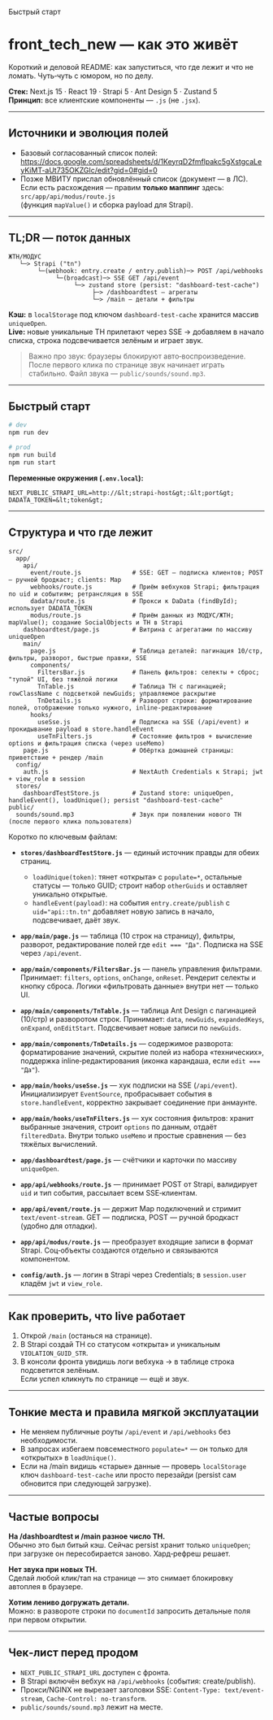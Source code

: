 Быстрый старт
# front_tech_new — как это живёт

Короткий и деловой README: как запуститься, что где лежит и что не ломать. Чуть‑чуть с юмором, но по делу.

**Стек:** Next.js 15 · React 19 · Strapi 5 · Ant Design 5 · Zustand 5  
**Принцип:** все клиентские компоненты — `.js` (не `.jsx`).

---

## Источники и эволюция полей

- Базовый согласованный список полей:  
  https://docs.google.com/spreadsheets/d/1KeyrqD2fmflpakc5gXstgcaLeyKiMT-aUt735OKZGIc/edit?gid=0#gid=0
- Позже МВИТУ прислал обновлённый список (документ — в ЛС).  
  Если есть расхождения — правим **только маппинг** здесь: `src/app/api/modus/route.js`  
  (функция `mapValue()` и сборка payload для Strapi).

---

## TL;DR — поток данных

```
ЖТН/МОДУС
   └─> Strapi ("tn")
        └─(webhook: entry.create / entry.publish)─> POST /api/webhooks
             └─(broadcast)─> SSE GET /api/event
                  └─> zustand store (persist: "dashboard-test-cache")
                       ├─> /dashboardtest — агрегаты
                       └─> /main — детали + фильтры
```

**Кэш:** в `localStorage` под ключом `dashboard-test-cache` хранится массив `uniqueOpen`.  
**Live:** новые уникальные ТН прилетают через SSE → добавляем в начало списка, строка подсвечивается зелёным и играет звук.

> Важно про звук: браузеры блокируют авто‑воспроизведение. После первого клика по странице звук начинает играть стабильно. Файл звука — `public/sounds/sound.mp3`.

---

## Быстрый старт

```bash
# dev
npm run dev

# prod
npm run build
npm run start
```

**Переменные окружения (`.env.local`):**
```dotenv
NEXT_PUBLIC_STRAPI_URL=http://&lt;strapi-host&gt;:&lt;port&gt;
DADATA_TOKEN=&lt;token&gt;
```

---

## Структура и что где лежит

```
src/
  app/
    api/
      event/route.js              # SSE: GET — подписка клиентов; POST — ручной бродкаст; clients: Map
      webhooks/route.js           # Приём вебхуков Strapi; фильтрация по uid и событиям; ретрансляция в SSE
      dadata/route.js             # Прокси к DaData (findById); использует DADATA_TOKEN
      modus/route.js              # Приём данных из МОДУС/ЖТН; mapValue(); создание SocialObjects и ТН в Strapi
    dashboardtest/page.js         # Витрина с агрегатами по массиву uniqueOpen
    main/
      page.js                     # Таблица деталей: пагинация 10/стр, фильтры, разворот, быстрые правки, SSE
      components/
        FiltersBar.js             # Панель фильтров: селекты + сброс; "тупой" UI, без тяжёлой логики
        TnTable.js                # Таблица ТН с пагинацией; rowClassName с подсветкой newGuids; управляемое раскрытие
        TnDetails.js              # Разворот строки: форматирование полей, отображение только нужного, inline‑редактирование
      hooks/
        useSse.js                 # Подписка на SSE (/api/event) и прокидывание payload в store.handleEvent
        useTnFilters.js           # Состояние фильтров + вычисление options и фильтрация списка (через useMemo)
    page.js                       # Обёртка домашней страницы: приветствие + рендер /main
  config/
    auth.js                       # NextAuth Credentials к Strapi; jwt + view_role в session
  stores/
    dashboardTestStore.js         # Zustand store: uniqueOpen, handleEvent(), loadUnique(); persist "dashboard-test-cache"
public/
  sounds/sound.mp3                # Звук при появлении нового ТН (после первого клика пользователя)
```

Коротко по ключевым файлам:

- **`stores/dashboardTestStore.js`** — единый источник правды для обеих страниц.  
  - `loadUnique(token)`: тянет «открыта» с `populate=*`, остальные статусы — только GUID; строит набор `otherGuids` и оставляет уникально открытые.  
  - `handleEvent(payload)`: на события `entry.create/publish` с `uid="api::tn.tn"` добавляет новую запись в начало, подсвечивает, даёт звук.

- **`app/main/page.js`** — таблица (10 строк на страницу), фильтры, разворот, редактирование полей где `edit === "Да"`. Подписка на SSE через `/api/event`.

- **`app/main/components/FiltersBar.js`** — панель управления фильтрами. Принимает: `filters`, `options`, `onChange`, `onReset`. Рендерит селекты и кнопку сброса. Логики «фильтровать данные» внутри нет — только UI.

- **`app/main/components/TnTable.js`** — таблица Ant Design с пагинацией (10/стр) и разворотом строк. Принимает: `data`, `newGuids`, `expandedKeys`, `onExpand`, `onEditStart`. Подсвечивает новые записи по `newGuids`.

- **`app/main/components/TnDetails.js`** — содержимое разворота: форматирование значений, скрытие полей из набора «технических», поддержка inline‑редактирования (иконка карандаша, если `edit === "Да"`).

- **`app/main/hooks/useSse.js`** — хук подписки на SSE (`/api/event`). Инициализирует `EventSource`, пробрасывает события в `store.handleEvent`, корректно закрывает соединение при анмаунте.

- **`app/main/hooks/useTnFilters.js`** — хук состояния фильтров: хранит выбранные значения, строит `options` по данным, отдаёт `filteredData`. Внутри только `useMemo` и простые сравнения — без тяжёлых вычислений.

- **`app/dashboardtest/page.js`** — счётчики и карточки по массиву `uniqueOpen`.

- **`app/api/webhooks/route.js`** — принимает POST от Strapi, валидирует `uid` и тип события, рассылает всем SSE‑клиентам.

- **`app/api/event/route.js`** — держит Map подключений и стримит `text/event-stream`. GET — подписка, POST — ручной бродкаст (удобно для отладки).

- **`app/api/modus/route.js`** — преобразует входящие записи в формат Strapi. Соц‑объекты создаются отдельно и связываются компонентом.

- **`config/auth.js`** — логин в Strapi через Credentials; в `session.user` кладём `jwt` и `view_role`.

---

## Как проверить, что live работает

1. Открой `/main` (останься на странице).
2. В Strapi создай ТН со статусом «открыта» и уникальным `VIOLATION_GUID_STR`.
3. В консоли фронта увидишь логи вебхука → в таблице строка подсветится зелёным.  
   Если успел кликнуть по странице — ещё и звук.

---

## Тонкие места и правила мягкой эксплуатации

- Не меняем публичные роуты `/api/event` и `/api/webhooks` без необходимости.  
- В запросах избегаем повсеместного `populate=*` — он только для «открытых» в `loadUnique()`.  
- Если на /main видишь «старые» данные — проверь `localStorage` ключ `dashboard-test-cache` или просто перезайди (persist сам обновится при следующей загрузке).

---

## Частые вопросы

**На /dashboardtest и /main разное число ТН.**  
Обычно это был битый кэш. Сейчас persist хранит только `uniqueOpen`; при загрузке он пересобирается заново. Хард‑рефреш решает.

**Нет звука при новых ТН.**  
Сделай любой клик/тап на странице — это снимает блокировку автоплея в браузере.

**Хотим лениво догружать детали.**  
Можно: в развороте строки по `documentId` запросить детальные поля при первом открытии.

---

## Чек‑лист перед продом

- `NEXT_PUBLIC_STRAPI_URL` доступен с фронта.
- В Strapi включён вебхук на `/api/webhooks` (события: create/publish).
- Прокси/NGINX не вырезает заголовки SSE: `Content-Type: text/event-stream`, `Cache-Control: no-transform`.
- `public/sounds/sound.mp3` лежит на месте.
